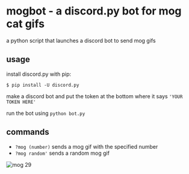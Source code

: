 # mogbot - a discord.py bot for mog cat gifs

a python script that launches a discord bot to send mog gifs

## usage

install discord.py with pip:

```
$ pip install -U discord.py
```

make a discord bot and put the token at the bottom where it says `'YOUR TOKEN HERE'`

run the bot using `python bot.py`

## commands

- `?mog (number)` sends a mog gif with the specified number
- `?mog random'` sends a random mog gif

![mog 29](https://tenor.com/view/mog29-mog-29-cat-gif-gif-20702330)
